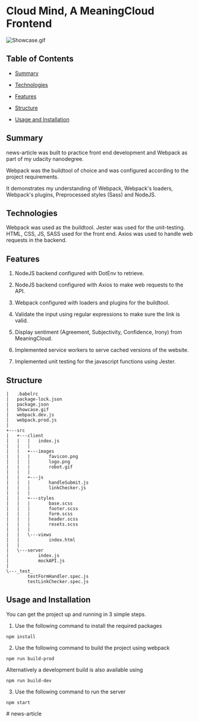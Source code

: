 # Cloud Mind, A MeaningCloud Frontend

![Showcase.gif](/Showcase.gif)

## Table of Contents

- [Summary](#Summary)

- [Technologies](#Technologies)

- [Features](#Features)

- [Structure](#Structure)

- [Usage and Installation](#usage-and-installation)

## Summary

news-article was built to practice front end development and Webpack as part of my udacity nanodegree.

Webpack was the buildtool of choice and was configured according to the project requirements.

It demonstrates my understanding of Webpack, Webpack's loaders, Webpack's plugins, Preprocessed styles (Sass) and NodeJS.

## Technologies

Webpack was used as the buildtool.
Jester was used for the unit-testing.
HTML, CSS, JS, SASS used for the front end.
Axios was used to handle web requests in the backend.

## Features

1. NodeJS backend configured with DotEnv to retrieve.

2. NodeJS backend configured with Axios to make web requests to the API.

3. Webpack configured with loaders and plugins for the buildtool.

4. Validate the input using regular expressions to make sure the link is valid.

5. Display sentiment (Agreement, Subjectivity, Confidence, Irony) from MeaningCloud.

6. Implemented service workers to serve cached versions of the website.

7. Implemented unit testing for the javascript functions using Jester.

## Structure

```
|   .babelrc
|   package-lock.json
|   package.json
|   Showcase.gif
|   webpack.dev.js
|   webpack.prod.js
|
+---src
|   +---client
|   |   |   index.js
|   |   |
|   |   +---images
|   |   |       favicon.png
|   |   |       logo.png
|   |   |       robot.gif
|   |   |
|   |   +---js
|   |   |       handleSubmit.js
|   |   |       linkChecker.js
|   |   |
|   |   +---styles
|   |   |       base.scss
|   |   |       footer.scss
|   |   |       form.scss
|   |   |       header.scss
|   |   |       resets.scss
|   |   |
|   |   \---views
|   |           index.html
|   |
|   \---server
|           index.js
|           mockAPI.js
|
\---_test_
        testFormHandler.spec.js
        testLinkChecker.spec.js

```

## Usage and Installation

You can get the project up and running in 3 simple steps.

1. Use the following command to install the required packages

```
npm install
```

2. Use the following command to build the project using webpack

```
npm run build-prod
```

Alternatively a development build is also available using

```
npm run build-dev
```

3. Use the following command to run the server

```
npm start
```
#   n e w s - a r t i c l e  
 